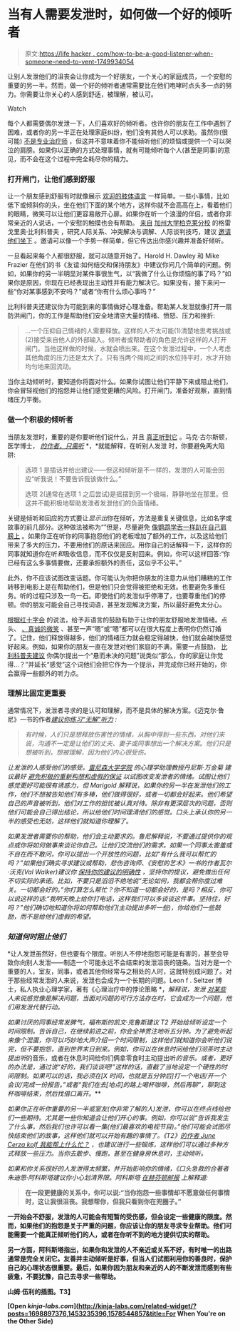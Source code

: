 # 当有人需要发泄时，如何做一个好的倾听者

> 原文:[https://life hacker . com/how-to-be-a-good-listener-when-someone-need-to-vent-1749934054](https://lifehacker.com/how-to-be-a-good-listener-when-someone-needs-to-vent-1749934054)

让别人发泄他们的沮丧会让你成为一个好朋友，一个关心的家庭成员，一个安慰的重要的另一半。然而，做一个好的倾听者通常需要比在他们咆哮时点头多一点的努力。你需要让你关心的人感到舒适，被理解，被认可。

Watch

每个人都需要偶尔发泄一下，人们喜欢好的倾听者。也许你的朋友在工作中遇到了困难，或者你的另一半正在处理家庭纠纷，他们没有其他人可以求助。虽然你(很可能) [不是专业治疗师](http://lifehacker.com/how-do-i-select-a-therapist-or-counselor-5874359) ，但这并不意味着你不能倾听他们的烦恼或提供一个可以哭泣的肩膀。如果你以正确的方式处理事情，就有可能倾听每个人(甚至是同事)的意见，而不会在这个过程中完全耗尽你的精力。

### **打开闸门，让他们感到舒服**

让一个朋友感到舒服有时就像展示 [欢迎的肢体语言](https://lifehacker.com/how-to-read-body-language-more-effectively-1572937449) 一样简单。一些小事情，比如低下或倾斜你的头，坐在他们下面的某个地方，这样你就不会高高在上，看着他们的眼睛，微笑可以让他们更容易敞开心扉。如果你在听一个浪漫的伴侣，或者你非常亲近的人说话，一个安慰的触摸也会有帮助。 [来自](http://nature.berkeley.edu/ucce50/ag-labor/7bielikov.htm) [加州大学柏克莱分校](http://www.berkeley.edu/) 的格雷戈里奥·比利科普夫 ，研究人际关系、冲突解决与调解、人际谈判技巧，建议 [邀请他们坐下](http://nature.berkeley.edu/ucce50/ag-labor/7bielikov.htm) 。邀请可以像一个手势一样简单，但它传达出你感兴趣并准备好倾听。

一旦看起来每个人都很舒服，就可以随意开始了。Harold H. Dawley 和 Mike Frazier 在他们的书《友谊:如何结交和保持朋友》中建议你问几个简单的问题。例如，如果你的另一半明显对某件事很生气，以“我做了什么让你烦恼的事了吗？”如果你是原因，你现在已经表现出主动性并有能力解决它。如果没有，接下来问一些“你对某事感到不安吗？”或者“你有什么烦心事吗？”

比利科普夫还建议你为可能到来的事情做好心理准备。帮助某人发泄就像打开一扇防洪闸门，你的工作是帮助他们安全地清空大量的情绪、愤怒、压力和挫折:

> ...一个压抑自己情绪的人需要释放。这样的人不太可能(1)清楚地思考挑战或(2)接受来自他人的外部输入。倾听者或帮助者的角色是允许这样的人打开闸门。当他这样做的时候，水就会喷出来。在这个发泄过程中，一个人考虑其他角度的压力还是太大了。只有当两个隔间之间的水位持平时，水才开始均匀地来回流动。

当你主动倾听时，要知道你将面对什么。如果你试图让他们平静下来或阻止他们，你会冒轻视他们的抱怨并让他们感觉更糟的风险。打开闸门，准备好观察，直到情绪压力平衡。

### **做一个积极的倾听者**

当朋友发泄时，重要的是你要听他们说什么，并且 [真正听到它](https://lifehacker.com/how-can-i-improve-my-listening-skills-1333981305) 。马克·古尔斯顿，医学博士， [*的作者，只需听*](http://www.amazon.com/gp/product/0814414036?asc_campaign=InlineText&asc_refurl=https://lifehacker.com/how-to-be-a-good-listener-when-someone-needs-to-vent-1749934054&asc_source=&rawdata=[t|link[p|505638078[a|0814414036[au|5753529629858233150&tag=kinjalifehackerlink-20) *，*就能解释，在听别人发泄 时，你要避免两大陷阱:

> 选项 1 是插话并给出建议——但这和倾听是不一样的，发泄的人可能会回应“听我说！不要告诉我该做什么。”
> 
> 选项 2(通常在选项 1 之后尝试)是摇摆到另一个极端，静静地坐在那里。但这并不能积极地帮助发泄者发泄他们的负面情绪。

关键是倾听和回应的方式要让*显示出*你在倾听，方法是重复关键信息，比如名字或故事的前几部分。这种做法被称为“”但是，尽量避免 [像鹦鹉学舌一样趴在自己肩膀上](http://lifehacker.com/the-secret-to-better-reflective-listening-use-your-o-1748384319) 。如果你正在听你的同事抱怨他们的老板增加了额外的工作，以及这给他们带来了多大的压力，不要用他们的原话来回应。用你自己的话解释一下，这样你的同事就知道你在听*和*吸收信息，而不仅仅是反射回来。例如，你可以这样回答:“你已经有这么多事情要做，还要承担额外的责任，这似乎不公平。”

此外，你不应该试图改变话题。你可能认为你把你朋友的注意力从他们糟糕的工作转移到电影上是在帮助他们，但是他们只会觉得被拒绝和无效。也要避免多重任务。听的过程只涉及一鸟一石。即使他们的发泄似乎停滞了，也要尊重他们的停顿。你的朋友可能会自己寻找词语，甚至发现解决方案，所以最好避免太分心。

[根据红十字会](http://www.redcross.org.uk/What-we-do/Teaching-resources/Teacher-briefings/Emotional-support) 的说法，给予非语言的鼓励有助于让你的朋友舒服地发泄情绪。点头、 [、真诚的微笑](http://lifehacker.com/become-more-photogenic-by-knowing-how-genuine-facial-ex-5809554) 、甚至一声“嗯”或“嗯”都可以在很大程度上表明你仍然订婚了。记住，他们释放得越多，他们的情绪压力就会稳定得越快，他们就会越快感觉好起来。例如，如果你的朋友一直在发泄对他们家庭的不满，需要一点鼓励， [比利科普夫建议](http://nature.berkeley.edu/ucce50/ag-labor/7article/listening_skills.htm) 你偶尔提出一个“悬而未决的问题”说类似“那么，你的家庭让你觉得…？”并延长“感觉”这个词他们会把它作为一个提示，并完成你已经开始的，你会赢得一些额外的听力点。

### **理解比固定更重要**

通常情况下，发泄者寻求的是认可和理解，而不是具体的解决方案。《迈克尔·鲁尼》一书的作者[](http://www.attractivecommunication.com/)*[建议你练习“无解”听力](http://articles.chicagotribune.com/2012-09-11/features/ct-tribu-weigel-no-solution-listening-20120911_1_solution-advice-body-language) :*

> *有时候，人们只是想释放伤害性的情绪，从胸中得到一些东西。对他们来说，沟通不一定是让他们的丈夫、妻子或同事想出一个解决方案。他们只是想被听到，想被理解，因为他们内心很受伤。*

*让发泄的人感受他们的感受。[](https://uwaterloo.ca/renison/people-profiles/denise-marigold)[雷尼森大学学院](https://uwaterloo.ca/renison/) 的心理学助理教授丹尼斯·万金菊 建议最好 [避免积极的重新构想和虚假的保证](http://www.prevention.com/sex/friendship/be-better-friend-these-tips-offering-comfort) 以试图改变发泄者的情绪。试图让他们感觉更好可能很有诱惑力，但 Marigold 解释说，如果你的另一半在发泄他们的工作，他们不想被告知他们有多棒，他们做得很好，或者一切都会好起来。他们希望自己的声音被听到，他们对工作的担忧被认真对待。除非有更深层次的问题，否则他们可能会自己得出结论，所以给他们时间理清他们的感觉。口头上承认你的另一半的感受也无妨，这样他们就知道你理解了。*

*如果发泄者需要你的帮助，他们会主动要求的。鲁尼解释说，不要通过提供你的观点或你将如何做事来谈论你自己。让他们交流他们的需求。如果一个同事太害羞或不自在而不敢问，你可以提出一个开放性的问题，比如“有什么我可以帮忙的吗？”如果他们确实寻求建议或帮助，悲伤咨询师、《安慰的艺术》一书的作者瓦尔·沃克(Val Walker)建议你 [保持你的建议的明确性](http://healthland.time.com/2011/01/04/mind-reading-the-art-of-comforting/) ，坚持你的提议，避免做出任何不切实际的承诺。比如，不要只是滔滔不绝地说“无论如何，我都会帮你度过难关。一切都会好的。”你打算怎么帮忙？你不知道一切都会好的，是吗？相反，你可以说这样的话:“我明天晚上给你打电话，这样我们可以多谈谈这件事。坚持住，好吗？”他们确切地知道你将如何帮助他们(主动提出多听一些)，你给他们一些鼓励，而不是给他们虚假的希望。*

### ***知道何时阻止他们***

*让人发泄虽然好，但也要有个限度。听别人不停地抱怨可能是有害的，甚至会导致你向别人发泄——制造一个可能永远不会结束的发泄沮丧的链条。当对方是一个重要的人，室友，同事，或者其他你经常与之相处的人时，这就特别成问题了。对于那些经常发泄的人来说，发泄也会成为一个长期的问题。Leon f . Seltzer 博士，私人执业心理学家，著有《心理治疗中的悖论策略 *，*解释说，发泄 [对某些](https://www.psychologytoday.com/blog/evolution-the-self/201404/6-virtues-and-6-vices-venting) 人来说感觉像是解决问题，当面对问题的可行方法存在时，它会成为一个问题，他们用发泄代替行动。*

*如果讨厌的同事经常发脾气，福布斯的凯文·克鲁斯建议 T2 开始给倾听设定一个时间限制。告诉自己，在继续前进之前，你会全神贯注地听五分钟。为了避免听起来像个混蛋，你可以巧妙地大声介绍一个时间限制，这样他们就知道你会听他们说完，但不要抱怨，直到世界末日到来。例如，你可以在休息时间给他们沏茶时主动提出听*的音乐，或者在休息时间给你们俩拿零食时主动提出听*的音乐。或者，更好的办法是，通过说“好的，我们谈谈吧!”这样的话，直截了当地设定一个硬性的时间限制。如果可以的话，我必须在[X 时间，也就是五分钟后]打一个电话/开一个会议/完成一份报告。”或者“我们在去[地点]的路上喝杯咖啡，然后再聊”，聊到这杯咖啡结束，然后找借口离开。***

*如果你正在听你重要的另一半或室友(你非常了解的人)发泄，你可以在终点线给他们一些期待。尤其是一些你知道会让他们开心的事。例如，你可以说“告诉我发生了什么事，然后我们也许可以看一集(他们最喜欢的电视节目)。”他们可能会试图尽快结束他们的故事，这样他们就可以开始有趣的事情了。《T2》[的作者 June Cerza kolf 我能帮上什么忙？](https://books.google.com/books?id=GBhRXKnkwBgC&pg=PA71&lpg=PA71&dq=how+to+let+someone+vent&source=bl&ots=depWKrQmdT&sig=07fECOS5tNpD4lxuWXnamA13CpU&hl=en&sa=X&ved=0ahUKEwjzvLaqx_LJAhUD2mMKHbVPByw4RhDoAQgtMAM#v=onepage&q=how%20to%20let%20someone%20vent&f=false) ，也建议进行一些锻炼，这样他们可以通过多种方式释放一些压力。当你去散步、慢跑，甚至在健身房休息时，主动倾听。*

*如果和你关系很好的人发泄得太频繁，并开始影响你的情绪，《口头急救[](http://www.amazon.com/Verbal-First-Aid-Pain-Strong/dp/0425234274?asc_campaign=InlineText&asc_refurl=https://lifehacker.com/how-to-be-a-good-listener-when-someone-needs-to-vent-1749934054&asc_source=&tag=kinjalifehackerlink-20)*的合著者朱迪思·阿科斯塔建议你小心划清界限。阿科斯塔 [在赫芬顿邮报](http://www.huffingtonpost.com/judith-acosta/toxic-venting_b_822505.html) 上解释道:**

> **在一段更健康的关系中，你可以说:“当你抱怨一些事情却不愿意做任何事情时，这让我很沮丧。我想帮你，但我只看到你在兜圈子。”**

**一开始会不舒服，发泄的人可能会有短暂的受伤感，但会设定一些健康的限度。然而，如果他们的抱怨是关于严重的问题，你应该让你的朋友寻求专业帮助。他们可能需要一个能真正倾听他们的人，或者在你听不到的地方提供切实的帮助。**

**另一方面，阿科斯塔指出，如果你和发泄的人不亲近或关系不好，有时唯一的出路通常是完全关闭它。友善并主动倾听是好事，但当人们试图利用你的善良时，保护自己的心理状态很重要。最后，如果你因为朋友和亲近的人的不断发泄而感到有些疲惫，不要犹豫，自己去寻求一些帮助。**

**山姆·伍利的插图。T3】**

**[Open *kinja-labs.com*](http://kinja-labs.com/related-widget/?posts=1698897376,1453235396,1578544857&title=For When You're on the Other Side)**